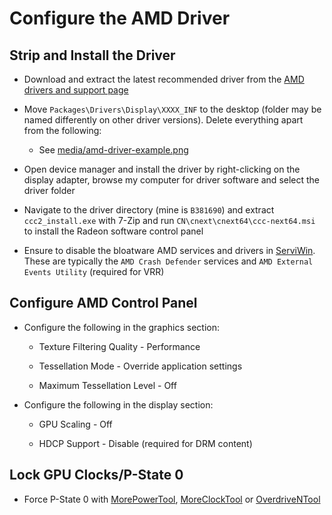 # Configure the AMD Driver

## Strip and Install the Driver

- Download and extract the latest recommended driver from the [AMD drivers and support page](https://www.amd.com/en/support)

- Move ``Packages\Drivers\Display\XXXX_INF`` to the desktop (folder may be named differently on other driver versions). Delete everything apart from the following:

    - See [media/amd-driver-example.png](/media/amd-driver-example.png)

- Open device manager and install the driver by right-clicking on the display adapter, browse my computer for driver software and select the driver folder

- Navigate to the driver directory (mine is ``B381690``) and extract ``ccc2_install.exe`` with 7-Zip and run ``CN\cnext\cnext64\ccc-next64.msi`` to install the Radeon software control panel

- Ensure to disable the bloatware AMD services and drivers in [ServiWin](https://www.nirsoft.net/utils/serviwin.html). These are typically the ``AMD Crash Defender`` services and ``AMD External Events Utility`` (required for VRR)

## Configure AMD Control Panel

- Configure the following in the graphics section:

    - Texture Filtering Quality - Performance

    - Tessellation Mode - Override application settings

    - Maximum Tessellation Level - Off

- Configure the following in the display section:

    - GPU Scaling - Off

    - HDCP Support - Disable (required for DRM content)

## Lock GPU Clocks/P-State 0

- Force P-State 0 with [MorePowerTool](https://www.igorslab.de/en/red-bios-editor-and-morepowertool-adjust-and-optimize-your-vbios-and-even-more-stable-overclocking-navi-unlimited), [MoreClockTool](https://www.igorslab.de/en/the-moreclocktool-mct-for-free-download-the-practical-oc-attachment-to-the-morepowertool-replaces-the-wattman) or [OverdriveNTool](https://forums.guru3d.com/threads/overdriventool-tool-for-amd-gpus.416116)
